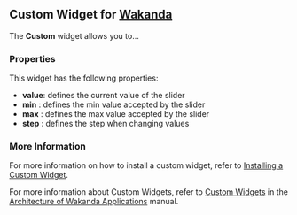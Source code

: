 ## Custom Widget for [Wakanda](http://wakanda.org)
The __Custom__ widget allows you to...

### Properties
This widget has the following properties:

* __value__: defines the current value of the slider
* __min__  : defines the min value accepted by the slider
* __max__  : defines the max value accepted by the slider
* __step__ : defines the step when changing values  

### More Information
For more information on how to install a custom widget, refer to [Installing a Custom Widget](http://doc.wakanda.org/WakandaStudio0/help/Title/en/page3869.html#1027761).

For more information about Custom Widgets, refer to [Custom Widgets](http://doc.wakanda.org/Wakanda0.v5/help/Title/en/page3863.html "Custom Widgets") in the [Architecture of Wakanda Applications](http://doc.wakanda.org/Wakanda0.v5/help/Title/en/page3844.html "Architecture of Wakanda Applications") manual.
